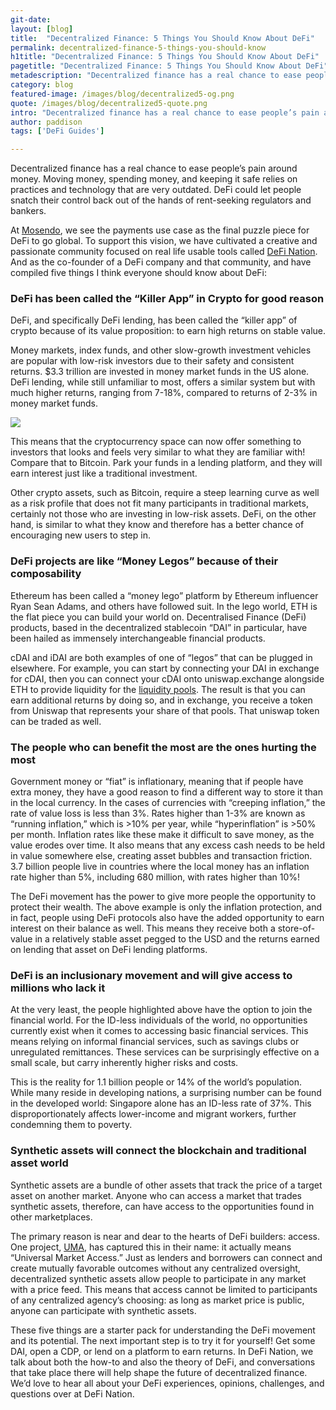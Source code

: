```yaml
---
git-date:
layout: [blog]
title:  "Decentralized Finance: 5 Things You Should Know About DeFi"
permalink: decentralized-finance-5-things-you-should-know
h1title: "Decentralized Finance: 5 Things You Should Know About DeFi"
pagetitle: "Decentralized Finance: 5 Things You Should Know About DeFi"
metadescription: "Decentralized finance has a real chance to ease people’s pain around money. Moving money, spending money, and keeping it safe relies on practices and technology that are very outdated."
category: blog
featured-image: /images/blog/decentralized5-og.png
quote: /images/blog/decentralized5-quote.png
intro: "Decentralized finance has a real chance to ease people’s pain around money."
author: paddison
tags: ['DeFi Guides']

---
```

Decentralized finance has a real chance to ease people’s pain around money. Moving money, spending money, and keeping it safe relies on practices and technology that are very outdated. DeFi could let people snatch their control back out of the hands of rent-seeking regulators and bankers.

At [Mosendo](https://mosendo.com/), we see the payments use case as the final puzzle piece for DeFi to go global.  To support this vision, we have cultivated a creative and passionate community focused on real life usable tools called [DeFi Nation](http://www.joindefination.com).  And as the co-founder of a DeFi company and that community, and have compiled five things I think everyone should know about DeFi:

### DeFi has been called the “Killer App” in Crypto for good reason

DeFi, and specifically DeFi lending, has been called the “killer app” of crypto because of its value proposition: to earn high returns on stable value.  

Money markets, index funds, and other slow-growth investment vehicles are popular with low-risk investors due to their safety and consistent returns. $3.3 trillion are invested in money market funds in the US alone.  DeFi lending, while still unfamiliar to most, offers a similar system but with much higher returns, ranging from 7-18%, compared to returns of 2-3% in money market funds.

![](/images/blog/Earn-Income-DeFi-Pulse.png)

This means that the cryptocurrency space can now offer something to investors that looks and feels very similar to what they are familiar with! Compare that to Bitcoin.  Park your funds in a lending platform, and they will earn interest just like a traditional investment.

Other crypto assets, such as Bitcoin, require a steep learning curve as well as a risk profile that does not fit many participants in traditional markets, certainly not those who are investing in low-risk assets.  DeFi, on the other hand, is similar to what they know and therefore has a better chance of encouraging new users to step in.

### DeFi projects are like “Money Legos” because of their composability

Ethereum has been called a “money lego” platform by Ethereum influencer Ryan Sean Adams, and others have followed suit. In the lego world, ETH is the flat piece you can build your world on.   Decentralised Finance (DeFi) products, based in the decentralized stablecoin “DAI” in particular, have been hailed as immensely interchangeable financial products.

cDAI and iDAI are both examples of one of “legos” that can be plugged in elsewhere.  For example, you can start by connecting your DAI in exchange for cDAI, then you can connect your cDAI onto uniswap.exchange alongside ETH to provide liquidity for the [liquidity pools](/uniswap-liquidity-pools).  The result is that you can earn additional returns by doing so, and in exchange, you receive a token from Uniswap that represents your share of that pools.  That uniswap token can be traded as well.

### The people who can benefit the most are the ones hurting the most

Government money or “fiat” is inflationary, meaning that if people have extra money, they have a good reason to find a different way to store it than in the local currency.  In the cases of currencies with “creeping inflation,” the rate of value loss is less than 3%. Rates higher than 1-3% are known as “running inflation,” which is >10% per year,  while “hyperinflation” is >50% per month. Inflation rates like these make it difficult to save money, as the value erodes over time. It also means that any excess cash needs to be held in value somewhere else, creating asset bubbles and transaction friction.  3.7 billion people live in countries where the local money has an inflation rate higher than 5%, including 680 million, with rates higher than 10%!

The DeFi movement has the power to give more people the opportunity to protect their wealth.  The above example is only the inflation protection, and in fact, people using DeFi protocols also have the added opportunity to earn interest on their balance as well.  This means they receive both a store-of-value in a relatively stable asset pegged to the USD and the returns earned on lending that asset on DeFi lending platforms.

### DeFi is an inclusionary movement and will give access to millions who lack it

At the very least, the people highlighted above have the option to join the financial world.  For the ID-less individuals of the world, no opportunities currently exist when it comes to accessing basic financial services.  This means relying on informal financial services, such as savings clubs or unregulated remittances. These services can be surprisingly effective on a small scale, but carry inherently higher risks and costs.

This is the reality for 1.1 billion people or 14% of the world’s population.  While many reside in developing nations, a surprising number can be found in the developed world: Singapore alone has an ID-less rate of 37%.  This disproportionately affects lower-income and migrant workers, further condemning them to poverty.

### Synthetic assets will connect the blockchain and traditional asset world

Synthetic assets are a bundle of other assets that track the price of a target asset on another market.  Anyone who can access a market that trades synthetic assets, therefore, can have access to the opportunities found in other marketplaces.  

The primary reason is near and dear to the hearts of DeFi builders: access. One project, [UMA](/uma), has captured this in their name: it actually means “Universal Market Access.”  Just as lenders and borrowers can connect and create mutually favorable outcomes without any centralized oversight, decentralized synthetic assets allow people to participate in any market with a price feed.  This means that access cannot be limited to participants of any centralized agency’s choosing: as long as market price is public, anyone can participate with synthetic assets.

These five things are a starter pack for understanding the DeFi movement and its potential.  The next important step is to try it for yourself!  Get some DAI, open a CDP, or lend on a platform to earn returns.  In DeFi Nation, we talk about both the how-to and also the theory of DeFi, and conversations that take place there will help shape the future of decentralized finance.  We’d love to hear all about your DeFi experiences, opinions, challenges, and questions over at DeFi Nation.
